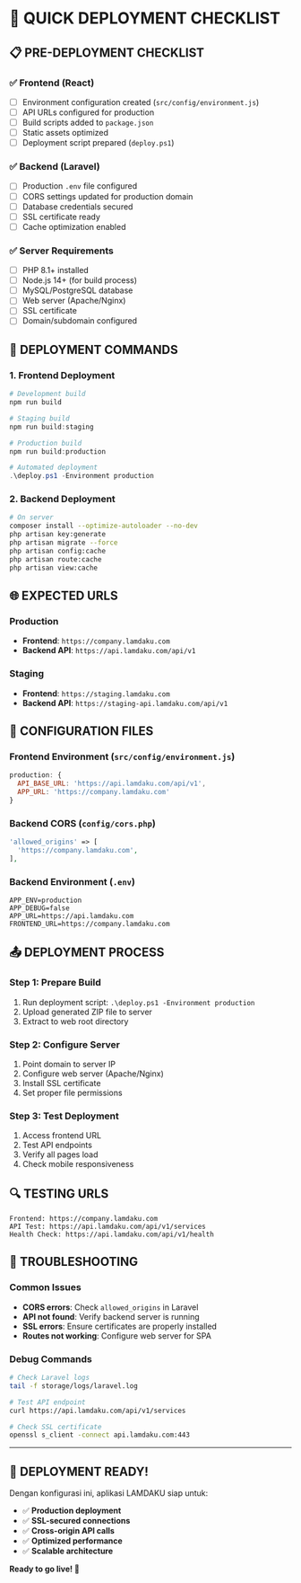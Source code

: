 # 🎯 QUICK DEPLOYMENT CHECKLIST

## 📋 **PRE-DEPLOYMENT CHECKLIST**

### **✅ Frontend (React)**
- [ ] Environment configuration created (`src/config/environment.js`)
- [ ] API URLs configured for production
- [ ] Build scripts added to `package.json`
- [ ] Static assets optimized
- [ ] Deployment script prepared (`deploy.ps1`)

### **✅ Backend (Laravel)**
- [ ] Production `.env` file configured
- [ ] CORS settings updated for production domain
- [ ] Database credentials secured
- [ ] SSL certificate ready
- [ ] Cache optimization enabled

### **✅ Server Requirements**
- [ ] PHP 8.1+ installed
- [ ] Node.js 14+ (for build process)
- [ ] MySQL/PostgreSQL database
- [ ] Web server (Apache/Nginx)
- [ ] SSL certificate
- [ ] Domain/subdomain configured

## 🚀 **DEPLOYMENT COMMANDS**

### **1. Frontend Deployment**
```powershell
# Development build
npm run build

# Staging build
npm run build:staging

# Production build  
npm run build:production

# Automated deployment
.\deploy.ps1 -Environment production
```

### **2. Backend Deployment**
```bash
# On server
composer install --optimize-autoloader --no-dev
php artisan key:generate
php artisan migrate --force
php artisan config:cache
php artisan route:cache
php artisan view:cache
```

## 🌐 **EXPECTED URLS**

### **Production**
- **Frontend**: `https://company.lamdaku.com`
- **Backend API**: `https://api.lamdaku.com/api/v1`

### **Staging**
- **Frontend**: `https://staging.lamdaku.com`
- **Backend API**: `https://staging-api.lamdaku.com/api/v1`

## 🔧 **CONFIGURATION FILES**

### **Frontend Environment** (`src/config/environment.js`)
```javascript
production: {
  API_BASE_URL: 'https://api.lamdaku.com/api/v1',
  APP_URL: 'https://company.lamdaku.com'
}
```

### **Backend CORS** (`config/cors.php`)
```php
'allowed_origins' => [
  'https://company.lamdaku.com',
],
```

### **Backend Environment** (`.env`)
```env
APP_ENV=production
APP_DEBUG=false
APP_URL=https://api.lamdaku.com
FRONTEND_URL=https://company.lamdaku.com
```

## 📤 **DEPLOYMENT PROCESS**

### **Step 1: Prepare Build**
1. Run deployment script: `.\deploy.ps1 -Environment production`
2. Upload generated ZIP file to server
3. Extract to web root directory

### **Step 2: Configure Server**
1. Point domain to server IP
2. Configure web server (Apache/Nginx)
3. Install SSL certificate
4. Set proper file permissions

### **Step 3: Test Deployment**
1. Access frontend URL
2. Test API endpoints
3. Verify all pages load
4. Check mobile responsiveness

## 🔍 **TESTING URLS**

```
Frontend: https://company.lamdaku.com
API Test: https://api.lamdaku.com/api/v1/services
Health Check: https://api.lamdaku.com/api/v1/health
```

## 🚨 **TROUBLESHOOTING**

### **Common Issues**
- **CORS errors**: Check `allowed_origins` in Laravel
- **API not found**: Verify backend server is running
- **SSL errors**: Ensure certificates are properly installed
- **Routes not working**: Configure web server for SPA

### **Debug Commands**
```bash
# Check Laravel logs
tail -f storage/logs/laravel.log

# Test API endpoint
curl https://api.lamdaku.com/api/v1/services

# Check SSL certificate
openssl s_client -connect api.lamdaku.com:443
```

---

## 🎉 **DEPLOYMENT READY!**

Dengan konfigurasi ini, aplikasi LAMDAKU siap untuk:
- ✅ **Production deployment**
- ✅ **SSL-secured connections**
- ✅ **Cross-origin API calls**
- ✅ **Optimized performance**
- ✅ **Scalable architecture**

**Ready to go live! 🚀**
